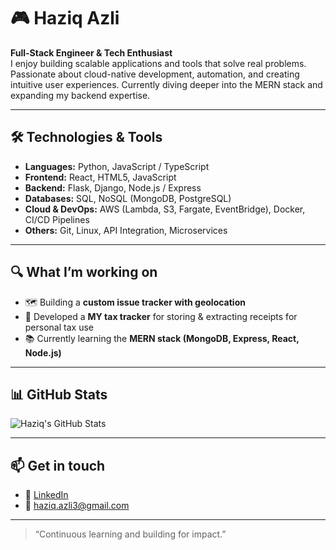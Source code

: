 # 🎮 Haziq Azli

**Full-Stack Engineer & Tech Enthusiast**  
I enjoy building scalable applications and tools that solve real problems. Passionate about cloud-native development, automation, and creating intuitive user experiences. Currently diving deeper into the MERN stack and expanding my backend expertise.

---

## 🛠 Technologies & Tools

- **Languages:** Python, JavaScript / TypeScript  
- **Frontend:** React, HTML5, JavaScript  
- **Backend:** Flask, Django, Node.js / Express  
- **Databases:** SQL, NoSQL (MongoDB, PostgreSQL)  
- **Cloud & DevOps:** AWS (Lambda, S3, Fargate, EventBridge), Docker, CI/CD Pipelines  
- **Others:** Git, Linux, API Integration, Microservices

---

## 🔍 What I’m working on

- 🗺 Building a **custom issue tracker with geolocation**  
- 🧾 Developed a **MY tax tracker** for storing & extracting receipts for personal tax use  
- 📚 Currently learning the **MERN stack (MongoDB, Express, React, Node.js)**

---

## 📊 GitHub Stats

![Haziq's GitHub Stats](https://github-readme-stats.vercel.app/api?username=haziqazli&show_icons=true&theme=radical)

---

## 📫 Get in touch

- 💼 [LinkedIn](https://www.linkedin.com/in/haziq-azli)  
- 📧 haziq.azli3@gmail.com  

---

> “Continuous learning and building for impact.”
